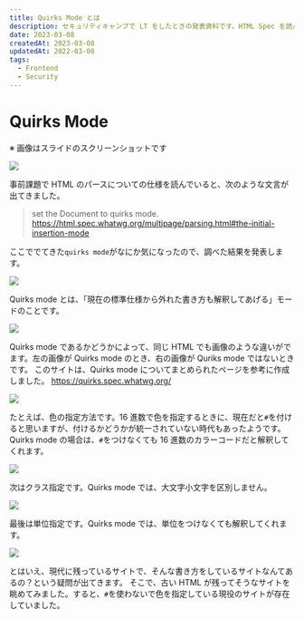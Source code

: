 ```yaml
---
title: Quirks Mode とは
description: セキュリティキャンプで LT をしたときの発表資料です。HTML Spec を読んでいると出てくる Quirks Mode について、具体的な例を示しながら解説します。
date: 2023-03-08
createdAt: 2023-03-08
updatedAt: 2022-03-08
tags:
  - Frontend
  - Security
---
```


# Quirks Mode

※ 画像はスライドのスクリーンショットです

![](/img/quirks-mode_20230308232721.png)

事前課題で HTML のパースについての仕様を読んでいると、次のような文言が出てきました。

> set the Document to quirks mode.
> https://html.spec.whatwg.org/multipage/parsing.html#the-initial-insertion-mode

ここででてきた`quirks mode`がなにか気になったので、調べた結果を発表します。

![](/img/quirks-mode_20230308233318.png)

Quirks mode とは、「現在の標準仕様から外れた書き方も解釈してあげる」モードのことです。

![](/img/quirks-mode_20230308233415.png)

Quirks mode であるかどうかによって、同じ HTML でも画像のような違いがでます。左の画像が Quirks mode のとき、右の画像が Quriks mode ではないときです。
このサイトは、Quirks mode についてまとめられたページを参考に作成しました。
https://quirks.spec.whatwg.org/

![](/img/quirks-mode_20230308233902.png)

たとえば、色の指定方法です。16 進数で色を指定するときに、現在だと`#`を付けると思いますが、付けるかどうかが統一されていない時代もあったようです。
Quirks mode の場合は、`#`をつけなくても 16 進数のカラーコードだと解釈してくれます。

![](/img/quirks-mode_20230308234544.png)

次はクラス指定です。Quirks mode では、大文字小文字を区別しません。

![](/img/quirks-mode_20230308234703.png)

最後は単位指定です。Quirks mode では、単位をつけなくても解釈してくれます。

![](/img/quirks-mode_20230308234757.png)

とはいえ、現代に残っているサイトで、そんな書き方をしているサイトなんてあるの？という疑問が出てきます。
そこで、古い HTML が残ってそうなサイトを眺めてみました。すると、`#`を使わないで色を指定している現役のサイトが存在していました。
